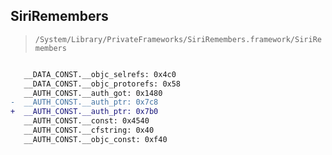## SiriRemembers

> `/System/Library/PrivateFrameworks/SiriRemembers.framework/SiriRemembers`

```diff

   __DATA_CONST.__objc_selrefs: 0x4c0
   __DATA_CONST.__objc_protorefs: 0x58
   __AUTH_CONST.__auth_got: 0x1480
-  __AUTH_CONST.__auth_ptr: 0x7c8
+  __AUTH_CONST.__auth_ptr: 0x7b0
   __AUTH_CONST.__const: 0x4540
   __AUTH_CONST.__cfstring: 0x40
   __AUTH_CONST.__objc_const: 0xf40

```
